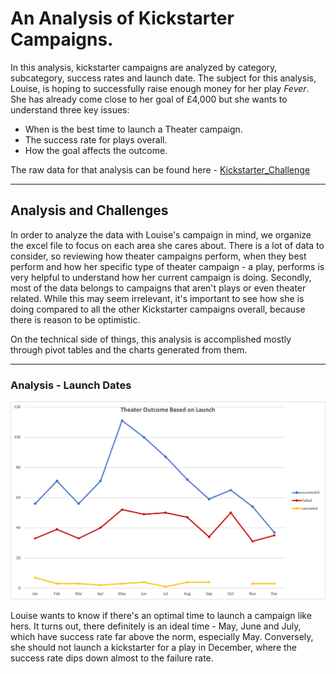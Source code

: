 # An Analysis of Kickstarter Campaigns.

In this analysis, kickstarter campaigns are analyzed by category, subcategory, success rates and launch date. 
The subject for this analysis, Louise, is hoping to successfully raise enough money for her play *Fever*. She has already come close to her goal of £4,000 but she wants to understand three key issues:

- When is the best time to launch a Theater campaign.
- The success rate for plays overall.
- How the goal affects the outcome.

The raw data for that analysis can be found here - [Kickstarter_Challenge](https://github.com/carlosjennings1991/kickstarter_analysis/blob/main/Kickstarter_Challenge.xlsx)

---
## Analysis and Challenges

In order to analyze the data with Louise's campaign in mind, we organize the excel file to focus on each area she cares about. There is a lot of data to consider, so reviewing how theater campaigns perform, when they best perform and how her specific type of theater campaign - a play, performs is very helpful to understand how her current campaign is doing. Secondly, most of the data belongs to campaigns that aren't plays or even theater related. While this may seem irrelevant, it's important to see how she is doing compared to all the other Kickstarter campaigns overall, because there is reason to be optimistic.

On the technical side of things, this analysis is accomplished mostly through pivot tables and the charts generated from them.

___

### Analysis - Launch Dates

![Theater Outcomes vs Launch](https://github.com/carlosjennings1991/kickstarter_analysis/blob/main/resources/Theater_Outcomes_vs_Launch.png)

Louise wants to know if there's an optimal time to launch a campaign like hers. It turns out, there definitely is an ideal time - May, June and July, which have success rate far above the norm, especially May. Conversely, she should not launch a kickstarter for a play in December, where the success rate dips down almost to the failure rate. 


